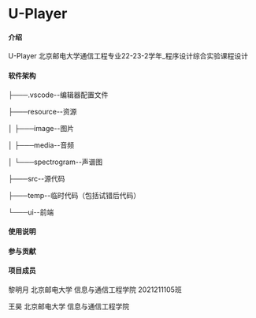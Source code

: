# U-Player
#### 介绍
U-Player
北京邮电大学通信工程专业22-23-2学年_程序设计综合实验课程设计

#### 软件架构
├───.vscode--编辑器配置文件

├───resource--资源

│   ├───image--图片

│   ├───media--音频

│   └───spectrogram--声谱图

├───src--源代码

├───temp--临时代码（包括试错后代码）

└───ui--前端

#### 使用说明

#### 参与贡献

#### 项目成员
黎明月 北京邮电大学 信息与通信工程学院 2021211105班

王昊 北京邮电大学 信息与通信工程学院
